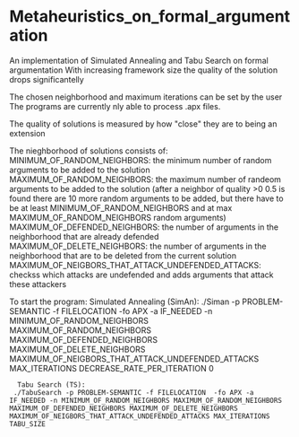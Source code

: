# Metaheuristics_on_formal_argumentation
An implementation of Simulated Annealing and Tabu Search on formal argumentation
With increasing framework size the quality of the solution drops significantelly

The chosen neighborhood and maximum iterations can be set by the user
The programs are currently nly able to process .apx files.

The quality of solutions is measured by how "close" they are to being an extension

The nieghborhood of solutions consists of:
MINIMUM_OF_RANDOM_NEIGHBORS: the minimum number of random arguments to be added to the solution
MAXIMUM_OF_RANDOM_NEIGHBORS: the maximum number of randeom arguments to be added to the solution (after a neighbor of quality >0 0.5 is found there are 10 more random arguments to be added, but there have to be at least MINIMUM_OF_RANDOM_NEIGHBORS and at max  MAXIMUM_OF_RANDOM_NEIGHBORS random arguments)
MAXIMUM_OF_DEFENDED_NEIGHBORS: the number of arguments in the neighborhood that are already defended
MAXIMUM_OF_DELETE_NEIGHBORS: the number of arguments in the neighborhood that are to be deleted from the current solution
MAXIMUM_OF_NEIGBORS_THAT_ATTACK_UNDEFENDED_ATTACKS: checkss which attacks are undefended and adds arguments that attack these attackers

To start the program:
      Simulated Annealing (SimAn): ./Siman -p PROBLEM-SEMANTIC -f FILELOCATION  -fo APX -a IF_NEEDED -n MINIMUM_OF_RANDOM_NEIGHBORS MAXIMUM_OF_RANDOM_NEIGHBORS MAXIMUM_OF_DEFENDED_NEIGHBORS MAXIMUM_OF_DELETE_NEIGHBORS MAXIMUM_OF_NEIGBORS_THAT_ATTACK_UNDEFENDED_ATTACKS MAX_ITERATIONS DECREASE_RATE_PER_ITERATION 0 
      
      Tabu Search (TS):
     ./TabuSearch -p PROBLEM-SEMANTIC -f FILELOCATION  -fo APX -a IF_NEEDED -n MINIMUM_OF_RANDOM_NEIGHBORS MAXIMUM_OF_RANDOM_NEIGHBORS MAXIMUM_OF_DEFENDED_NEIGHBORS MAXIMUM_OF_DELETE_NEIGHBORS MAXIMUM_OF_NEIGBORS_THAT_ATTACK_UNDEFENDED_ATTACKS MAX_ITERATIONS TABU_SIZE
